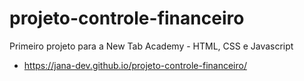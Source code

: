 # projeto-controle-financeiro
Primeiro projeto para a New Tab Academy - HTML,  CSS e Javascript

- https://jana-dev.github.io/projeto-controle-financeiro/
